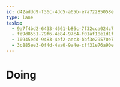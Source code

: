```yaml
---
id: d42addd9-f36c-4dd5-a65b-e7a72285058e
type: lane
tasks:
  - 9a7f4bd2-6433-4661-b86c-7f32cca024c7
  - fe9d8551-79f6-4e84-97c4-f01af18e1d1f
  - 10945edd-9483-4ef2-aec3-bbf3e29570e7
  - 3c885ee3-0f4d-4aa0-9a4e-cff31e76a90e
---
```


# Doing
